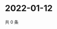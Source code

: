 # 2022-01-12

共 0 条

<!-- BEGIN WEIBO -->
<!-- 最后更新时间 Wed Jan 12 2022 07:09:45 GMT+0800 (China Standard Time) -->

<!-- END WEIBO -->
